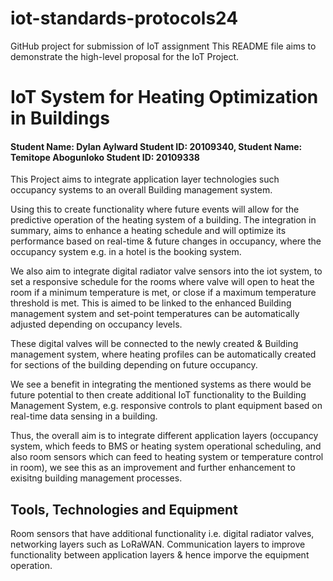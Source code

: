 # iot-standards-protocols24
GitHub project for submission of IoT assignment
This README file aims to demonstrate the high-level proposal for the IoT Project. 

# IoT System for Heating Optimization in Buildings
#### Student Name: Dylan Aylward   Student ID: 20109340, Student Name: Temitope Abogunloko   Student ID: 20109338

This Project aims to integrate application layer technologies such occupancy systems to an overall Building management system. 

Using this to create functionality where future events will allow for the predictive operation of the heating system of a building. The integration in summary, aims to enhance a heating schedule and will optimize its performance based on real-time & future changes in occupancy, where the occupancy system e.g. in a hotel is the booking system.

We also aim to integrate digital radiator valve sensors into the iot system, to set a responsive schedule for the rooms where valve will open to heat the room if a minimum temperature is met, or close if a maximum temperature threshold is met. This is aimed to be linked to the enhanced Building management system and set-point temperatures can be automatically adjusted depending on occupancy levels. 

These digital valves will be connected to the newly created & Building management system, where heating profiles can be automatically created for sections of the building depending on future occupancy. 

We see a benefit in integrating the mentioned systems as there would be future potential to then create additional IoT functionality to the Building Management System, e.g. responsive controls to plant equipment based on real-time data sensing in a building.

Thus, the overall aim is to integrate different application layers (occupancy system, which feeds to BMS or heating system operational scheduling, and also room sensors which can feed to heating system or temperature control in room), we see this as an improvement and further enhancement to exisitng building management processes.


## Tools, Technologies and Equipment

Room sensors that have additional functionality i.e. digital radiator valves, networking layers such as LoRaWAN. Communication layers to improve functionality between application layers & hence imporve the equipment operation. 
